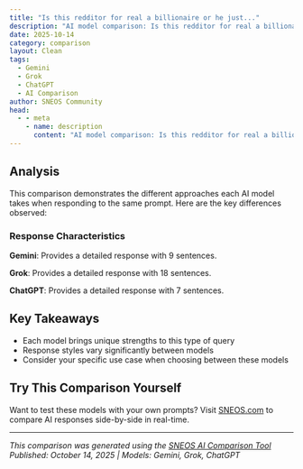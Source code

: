 ```yaml
---
title: "Is this redditor for real a billionaire or he just..."
description: "AI model comparison: Is this redditor for real a billionaire or he just trolls us? Give me a score from 1 to 100: I just ..."
date: 2025-10-14
category: comparison
layout: Clean
tags:
  - Gemini
  - Grok
  - ChatGPT
  - AI Comparison
author: SNEOS Community
head:
  - - meta
    - name: description
      content: "AI model comparison: Is this redditor for real a billionaire or he just trolls us? Give me a score from 1 to 100: I just made $1.5 B by selli..."
---
```


<ChatComparison
  title="Is this redditor for real a billionaire or he just..."
  prompt="Is this redditor for real a billionaire or he just trolls us? Give me a score from 1 to 100: I just made $1.5 B by selling my SaaS (AMA)&#10;&#10;B2B SaaS (Enterprise)&#10;The title speaks for itself. I've been a software developer for four hours. Last night as I was playing with my toy trains in my mom’s basement I came up with the idea of not just another service, or an agent for the sake of an agent but a truly in-demand service. Took a two hour break from scrolling Reddit, watched an 5 minute intro to HTML &amp; CSS tutorial and coded the most brilliant software ever created (to-do app that saves to localStorage).&#10;&#10;An hour later and I have over 100 million visits (DDoS attack) which is truly unimaginable growth, I never expected my product to catch on THIS fast. Also, I received a call from a huge company (Indian customer service I think that tells you all you need to know ;) ) about buying my app for $1.5 billion and a contract that includes free use of the company’s private jet, private island, mansion and more.&#10;&#10;I instantly accepted their offer, gave the my mom’s credit card number and internet banking password and am currently waiting for the money to come in. To say it's a it career speedrun is an understatement :) my relatives don't know (my mom has no idea lol), real-life gf non existent. Only my imaginary furry girlfriend knows because I tell her everything (she makes me, otherwise I get punished).&#10;&#10;There is no point in advertising anything anymore, so I will answer your questions as best as I can while waiting for my money to come in.&#10;&#10;The most important thing to know is that luck is, of course, very important, but the most important thing is your ideas.&#10;&#10;I will be answering your questions but I’m closing the AMA because my mom says she wants to have a talk (she must be so proud and happy!!)  "
  :responses='{
    "Gemini": "Based on the redditor\u0027s post, the likelihood of them being a real billionaire is extremely low. The post is filled with exaggerations and inconsistencies, making it highly improbable. I would give them a score of **1 out of 100**.\n\nHere\u0027s why:\n\n*   **Extremely Rapid Success:** Developing a groundbreaking SaaS product and selling it for $1.5 billion within hours is unrealistic.\n*   **Unbelievable Growth:** Achieving 100 million visits within an hour of launch is highly unlikely, especially for a simple to-do app.\n*   **Suspicious Details:** Mentioning an \u0022Indian customer service\u0022 company as the buyer with a contract including a private jet, island, and mansion seems stereotypical and questionable.\n*   **Sharing Sensitive Information:** Providing their mother\u0027s credit card number and banking password is a red flag and indicates a lack of understanding of basic security.\n*   **Inconsistent Tone:** The references to an \u0022imaginary furry girlfriend\u0022 and being \u0022punished\u0022 suggest the post is satirical or a form of creative writing.\n\n",
    "Grok": "### Analysis of the Reddit Post\nThis post is a classic example of Reddit trolling or satire, likely from a subreddit like r/AMA or r/Entrepreneur where exaggerated success stories get mocked. The entire narrative is riddled with obvious red flags that scream \u0022fake\u0022 for comedic effect:\n\n- **Absurd timeline and skills**: Claims to have become a software developer in just 4 hours, learned HTML/CSS from a 5-minute tutorial, and built a \u0022brilliant\u0022 B2B SaaS (a basic to-do app using localStorage). Real enterprise SaaS takes years of development, testing, and scaling\u2014not a basement hobby project.\n  \n- **Impossible growth and acquisition**: 100 million visits in an hour via a \u0022DDoS attack\u0022 (which is illegal and harmful, not organic success). Selling to a \u0022huge company\u0022 (dismissed as \u0022Indian customer service\u0022) for $1.5B, including perks like private jets and islands, after handing over mom\u0027s credit card details? This parodies scam stories and overnight billionaire myths, but no legit deal works like that.\n\n- **Personal details as punchlines**: Playing with toy trains in mom\u0027s basement, imaginary furry girlfriend who \u0022punishes\u0022 him, closing the AMA because mom wants to talk (implying she\u0027s clueless or upset). These are self-deprecating tropes from troll posts, not genuine confessions.\n\n- **Tone and structure**: It\u0027s written like a speedrun meme (\u0022it career speedrun\u0022), emphasizes \u0022luck and ideas\u0022 in a sarcastic way, and ends abruptly for humor. No real billionaire would post this anonymously on Reddit while \u0022waiting for money\u0022 without proof.\n\nReal billionaire AMAs (e.g., from actual founders) provide verifiable details, evidence, or follow-ups. This has none\u2014it\u0027s pure bait for laughs and comments calling it out.\n\n### Score: Likelihood This Redditor is Actually a Billionaire\n**5/100**  \n(Extremely low; 95%\u002B chance it\u0027s trolling. The 5 points are for the slim possibility it\u0027s some elaborate performance art, but that\u0027s generous. Don\u0027t fall for it\u2014it\u0027s entertainment, not inspiration.)",
    "ChatGPT": "I would rate the credibility of this redditor\u0027s claim at about 2 out of 100.\n\nReasons:\n- The story is highly unrealistic and exaggerated: becoming a billionaire by coding a simple to-do app in a few hours, especially having only just started learning HTML \u0026 CSS, is virtually impossible.\n- The mention of 100 million visits caused by a \u0022DDoS attack\u0022 is nonsensical; a DDoS attack usually disrupts service rather than generating legitimate user growth.\n- The inclusion of stereotypical elements (mom\u2019s basement, imaginary girlfriend, Indian customer service call) makes the story seem more like a troll or satire.\n- Sharing sensitive info like mom\u2019s credit card and banking password so casually is very suspicious.\n- The tone and details read as a joke rather than a genuine business success story.\n\nOverall, this post appears to be a humorous troll or parody rather than a real account."
  }'
  published-date="15:35"
/>

## Analysis

This comparison demonstrates the different approaches each AI model takes when responding to the same prompt. Here are the key differences observed:

### Response Characteristics

**Gemini**: Provides a detailed response with 9 sentences. 

**Grok**: Provides a detailed response with 18 sentences. 

**ChatGPT**: Provides a detailed response with 7 sentences. 

## Key Takeaways

- Each model brings unique strengths to this type of query
- Response styles vary significantly between models
- Consider your specific use case when choosing between these models

## Try This Comparison Yourself

Want to test these models with your own prompts? Visit [SNEOS.com](https://sneos.com) to compare AI responses side-by-side in real-time.

---

*This comparison was generated using the [SNEOS AI Comparison Tool](https://sneos.com)*
*Published: October 14, 2025 | Models: Gemini, Grok, ChatGPT*
